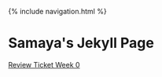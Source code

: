{% include navigation.html %}
# Samaya's Jekyll Page
<a href="https://github.com/samayass/Tri3-Samaya/issues/1">Review Ticket Week 0</a>
